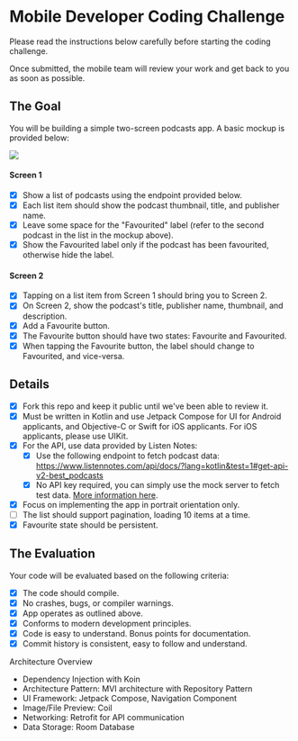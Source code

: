 # Mobile Developer Coding Challenge

Please read the instructions below carefully before starting the coding challenge.

Once submitted, the mobile team will review your work and get back to you as soon as possible.

## The Goal

You will be building a simple two-screen podcasts app. A basic mockup is provided below:

[![](https://i.imgur.com/yi8w1s8.png)](https://i.imgur.com/yi8w1s8.png)

#### Screen 1

- [x] Show a list of podcasts using the endpoint provided below.
- [x] Each list item should show the podcast thumbnail, title, and publisher name.
- [x] Leave some space for the "Favourited" label (refer to the second podcast in the list in the mockup above).
- [x] Show the Favourited label only if the podcast has been favourited, otherwise hide the label.

#### Screen 2

- [x] Tapping on a list item from Screen 1 should bring you to Screen 2.
- [x] On Screen 2, show the podcast's title, publisher name, thumbnail, and description.
- [x] Add a Favourite button.
- [x] The Favourite button should have two states: Favourite and Favourited.
- [x] When tapping the Favourite button, the label should change to Favourited, and vice-versa.

## Details

- [x] Fork this repo and keep it public until we've been able to review it.
- [x] Must be written in Kotlin and use Jetpack Compose for UI for Android applicants, and Objective-C or Swift for iOS applicants. For iOS applicants, please use UIKit.
- [x] For the API, use data provided by Listen Notes:
	 - [x] Use the following endpoint to fetch podcast data: https://www.listennotes.com/api/docs/?lang=kotlin&test=1#get-api-v2-best_podcasts
	 - [x] No API key required, you can simply use the mock server to fetch test data. [More information here](https://www.listennotes.help/article/48-how-to-test-the-podcast-api-without-an-api-key "More information here").
- [x] Focus on implementing the app in portrait orientation only.
- [ ] The list should support pagination, loading 10 items at a time.
- [x] Favourite state should be persistent.

## The Evaluation

Your code will be evaluated based on the following criteria:

- [x] The code should compile.
- [x] No crashes, bugs, or compiler warnings.
- [x] App operates as outlined above.
- [x] Conforms to modern development principles.
- [x] Code is easy to understand. Bonus points for documentation.
- [x] Commit history is consistent, easy to follow and understand.

Architecture Overview
- Dependency Injection with Koin
- Architecture Pattern: MVI architecture with Repository Pattern
- UI Framework: Jetpack Compose, Navigation Component
- Image/File Preview: Coil
- Networking: Retrofit for API communication
- Data Storage: Room Database
